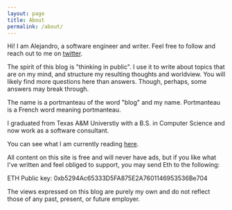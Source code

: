 ```yaml
---
layout: page
title: About
permalink: /about/
---
```


Hi! I am Alejandro, a software engineer and writer. Feel free to follow and reach out to me on [twitter](https://twitter.com/alondono97).


The spirit of this blog is "thinking in public". I use it to write about topics that are on my mind, and structure my resulting thoughts and worldview. You will likely find more questions here than answers. Though, perhaps, some answers may break through. 

The name is a portmanteau of the word "blog" and my name.
Portmanteau is a French word meaning portmanteau.

I graduated from Texas A&M Universtiy with a B.S. in Computer Science and now work as a software consultant. 

You can see what I am currently reading [here](http://reading.alondono.me).

All content on this site is free and will never have ads, but if you like what I've written and feel obliged to support, you may send Eth to the following: 

ETH Public key: 0xb5294Ac65333D5FA875E2A7601146953536Be704

The views expressed on this blog are purely my own and do not reflect those of any past, present, or future employer. 